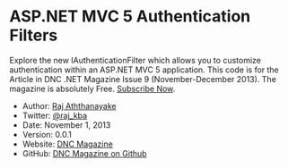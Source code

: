 ASP.NET MVC 5 Authentication Filters
==========================

Explore the new IAuthenticationFilter which allows you to customize authentication within an ASP.NET MVC 5 application. This code is for the Article in DNC .NET Magazine Issue 9 (November-December 2013). The magazine is absolutely Free. [Subscribe Now](http://www.dotnetcurry.com/magazine).

* Author: [Raj Aththanayake](http://www.dotnetcurry.com/Author.aspx?AuthorName=Raj%20Aththanayake)
* Twitter: [@raj_kba](http://www.twitter.com/raj_kba)
* Date: November 1, 2013
* Version: 0.0.1
* Website: [DNC Magazine](http://www.dncmagazine.com)
* GitHub: [DNC Magazine on Github](https://github.com/dotnetcurry/mvc5-auth-filter-dncmag-09)
